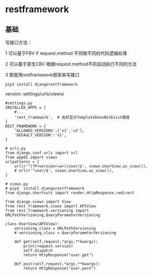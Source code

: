 # restframework

## 基础

写接口方法：

1 可以基于FBV if request.method 不同做不同的代码逻辑处理

2 可以基于原生CBV 根据request.method不同自动执行不同的方法

3 那就用restframework框架来写接口

```
pip3 install djangorestframework
```

version: settings/urls/views/

```
#settings.py
INSTALLED_APPS = [
    #...
    'rest_framework',  # 友好显示TemplateDoesNotExist报错
]
REST_FRAMEWORK = {
    'ALLOWED_VERSIONS':['v1','v2'],
    'DEFAULT_VERSION':'v1',
}
```

```
# urls.py
from django.conf.urls import url
from app01 import views
urlpatterns = [
    url(r'^(?P<version>\w+)/user/$', views.UserView.as_view()),
    # url(r'^user/$', views.UserView.as_view()),
]
```

```
# views.py
# pip3  install djangorestframework
from django.shortcuts import render,HttpResponse,redirect

from django.views import View
from rest_framework.views import APIView
from rest_framework.versioning import URLPathVersioning,QueryParameterVersioning

class UserView(APIView):
    versioning_class = URLPathVersioning
    # versioning_class = QueryParameterVersioning

    def get(self,request,*args,**kwargs):
        print(request.version)
        self.dispatch
        return HttpResponse("user.get")

    def post(self,request,*args,**kwargs):
        return HttpResponse("user.post")
```


